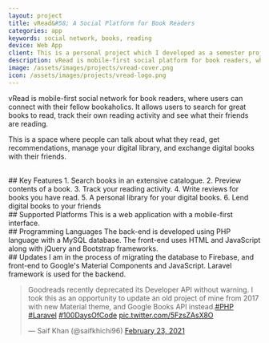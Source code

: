 ```yaml
---
layout: project
title: vRead&#58; A Social Platform for Book Readers
categories: app
keywords: social network, books, reading
device: Web App
client: This is a personal project which I developed as a semester project for the courses of Web Engineering and Human-Computer Interaction during my <a href="/resume/bese/">undergraduate studies</a> at NUST.
description: vRead is mobile-first social platform for book readers, where users can connect with their fellow bookaholics.
image: /assets/images/projects/vread-cover.png
icon: /assets/images/projects/vread-logo.png
---
```


vRead is mobile-first social network for book readers, where users can connect with their fellow bookaholics. It allows users to search for great books to read, track their own reading activity and see what their friends are reading.

This is a space where people can talk about what they read, get recommendations, manage your digital library, and exchange digital books with their friends.

<br>
## Key Features
1. Search books in an extensive catalogue.
2. Preview contents of a book.
3. Track your reading activity.
4. Write reviews for books you have read.
5. A personal library for your digital books.
6. Lend digital books to your friends

<br>
## Supported Platforms
This is a web application with a mobile-first interface.

<br>
## Programming Languages
The back-end is developed using PHP language with a MySQL database. The front-end uses HTML and JavaScript along with jQuery and Bootstrap frameworks.

<br>
## Updates
I am in the process of migrating the database to Firebase, and front-end to Google's Material Components and JavaScript. Laravel framework is used for the backend.
<blockquote class="twitter-tweet"><p lang="en" dir="ltr">Goodreads recently deprecated its Developer API without warning. I took this as an opportunity to update an old project of mine from 2017 with new Material theme, and Google Books API instead.<a href="https://twitter.com/hashtag/PHP?src=hash&amp;ref_src=twsrc%5Etfw">#PHP</a> <a href="https://twitter.com/hashtag/Laravel?src=hash&amp;ref_src=twsrc%5Etfw">#Laravel</a> <a href="https://twitter.com/hashtag/100DaysOfCode?src=hash&amp;ref_src=twsrc%5Etfw">#100DaysOfCode</a> <a href="https://t.co/5FzsZAsX8O">pic.twitter.com/5FzsZAsX8O</a></p>&mdash; Saif Khan (@saifkhichi96) <a href="https://twitter.com/saifkhichi96/status/1364014802687959043?ref_src=twsrc%5Etfw">February 23, 2021</a></blockquote> <script async src="https://platform.twitter.com/widgets.js" charset="utf-8"></script>
<br>
